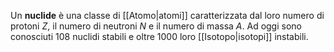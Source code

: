 Un **nuclide** è una classe di [[Atomo|atomi]] caratterizzata dal loro numero di protoni $Z$, il numero di neutroni $N$ e il numero di massa $A$. Ad oggi sono conosciuti 108 nuclidi stabili e oltre 1000 loro [[Isotopo|isotopi]] instabili.